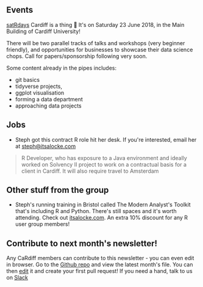 ## Events
[satRdays](http://satrdays.org/) Cardiff is a thing :clap: It's on Saturday 23 June 2018, in the Main Building of Cardiff University! 

There will be two parallel tracks of talks and workshops (very beginner friendly), and opportunities for businesses to showcase their data science chops. Call for papers/sponsorship following very soon. 

Some content already in the pipes includes: 
* git basics
* tidyverse projects,
* ggplot visualisation 
* forming a data department
* approaching data projects

## Jobs
- Steph got this contract R role hit her desk. If you're interested, email her at steph@itsalocke.com
> R Developer, who has exposure to a Java environment and ideally worked on Solvency II project to work on a contractual basis for a client in Cardiff. It will also require travel to Amsterdam

## Other stuff from the group
- Steph's running training in Bristol called The Modern Analyst's Toolkit that's including R and Python. There's still spaces and it's worth attending. Check out [itsalocke.com](//itsalocke.com/training/modern-analysts-toolkit). An extra 10% discount for any R user group members!

## Contribute to next month's newsletter!
Any CaRdiff members can contribute to this newsletter - you can even edit in browser. Go to the [Github repo](//github.com/CaRdiffR/MonthlyUpdates) and view the latest month's file. You can then [edit](https://help.github.com/articles/editing-files-in-your-repository/) it and create your first pull request! If you need a hand, talk to us on [Slack](http://cardiffdev.herokuapp.com/)

